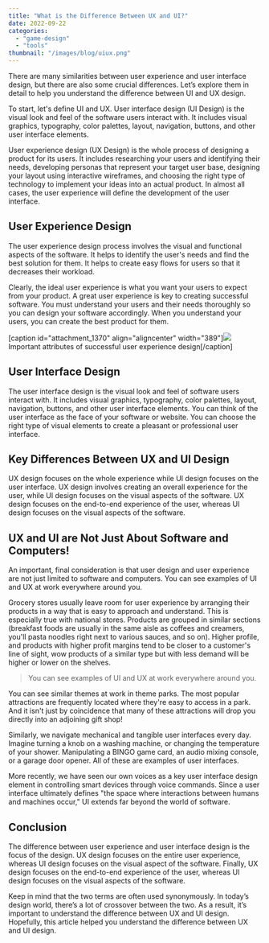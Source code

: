 ```yaml
---
title: "What is the Difference Between UX and UI?"
date: 2022-09-22
categories: 
  - "game-design"
  - "tools"
thumbnail: "/images/blog/uiux.png"
---
```


There are many similarities between user experience and user interface design, but there are also some crucial differences. Let’s explore them in detail to help you understand the difference between UI and UX design.

To start, let's define UI and UX. User interface design (UI Design) is the visual look and feel of the software users interact with. It includes visual graphics, typography, color palettes, layout, navigation, buttons, and other user interface elements.

User experience design (UX Design) is the whole process of designing a product for its users. It includes researching your users and identifying their needs, developing personas that represent your target user base, designing your layout using interactive wireframes, and choosing the right type of technology to implement your ideas into an actual product. In almost all cases, the user experience will define the development of the user interface.

## User Experience Design

The user experience design process involves the visual and functional aspects of the software. It helps to identify the user's needs and find the best solution for them. It helps to create easy flows for users so that it decreases their workload.

Clearly, the ideal user experience is what you want your users to expect from your product. A great user experience is key to creating successful software. You must understand your users and their needs thoroughly so you can design your software accordingly. When you understand your users, you can create the best product for them.

\[caption id="attachment\_1370" align="aligncenter" width="389"\]![](images/UX_Honeycomb.png) Important attributes of successful user experience design\[/caption\]

## User Interface Design

The user interface design is the visual look and feel of software users interact with. It includes visual graphics, typography, color palettes, layout, navigation, buttons, and other user interface elements. You can think of the user interface as the face of your software or website. You can choose the right type of visual elements to create a pleasant or professional user interface.

## Key Differences Between UX and UI Design

UX design focuses on the whole experience while UI design focuses on the user interface. UX design involves creating an overall experience for the user, while UI design focuses on the visual aspects of the software. UX design focuses on the end-to-end experience of the user, whereas UI design focuses on the visual aspects of the software.

## UX and UI are Not Just About Software and Computers!

An important, final consideration is that user design and user experience are not just limited to software and computers. You can see examples of UI and UX at work everywhere around you.

Grocery stores usually leave room for user experience by arranging their products in a way that is easy to approach and understand. This is especially true with national stores. Products are grouped in similar sections (breakfast foods are usually in the same aisle as coffees and creamers, you'll pasta noodles right next to various sauces, and so on). Higher profile, and products with higher profit margins tend to be closer to a customer's line of sight, wow products of a similar type but with less demand will be higher or lower on the shelves.

> You can see examples of UI and UX at work everywhere around you.

You can see similar themes at work in theme parks. The most popular attractions are frequently located where they're easy to access in a park. And it isn't just by coincidence that many of these attractions will drop you directly into an adjoining gift shop!

Similarly, we navigate mechanical and tangible user interfaces every day. Imagine turning a knob on a washing machine, or changing the temperature of your shower. Manipulating a BINGO game card, an audio mixing console, or a garage door opener. All of these are examples of user interfaces.

More recently, we have seen our own voices as a key user interface design element in controlling smart devices through voice commands. Since a user interface ultimately defines "the space where interactions between humans and machines occur," UI extends far beyond the world of software.

## Conclusion

The difference between user experience and user interface design is the focus of the design. UX design focuses on the entire user experience, whereas UI design focuses on the visual aspect of the software. Finally, UX design focuses on the end-to-end experience of the user, whereas UI design focuses on the visual aspects of the software.

Keep in mind that the two terms are often used synonymously. In today’s design world, there’s a lot of crossover between the two. As a result, it’s important to understand the difference between UX and UI design. Hopefully, this article helped you understand the difference between UX and UI design.

